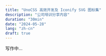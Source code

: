 ```yaml
---
title: "UnoCSS 高效开发及 Iconify SVG 图标集"
description: "公司培训分享内容"
duration: "30min"
date: "2024-05-28"
lang: "zh-cn"
draft: true
---
```


写作中...
